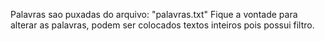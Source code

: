 Palavras sao puxadas do arquivo: "palavras.txt" 
Fique a vontade para alterar as palavras, podem ser colocados textos inteiros pois possui filtro.
